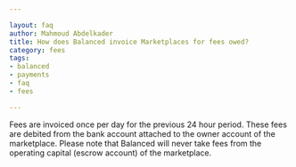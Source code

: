 ```yaml
---

layout: faq
author: Mahmoud Abdelkader
title: How does Balanced invoice Marketplaces for fees owed?
category: fees
tags:
- balanced
- payments
- faq
- fees

---
```


Fees are invoiced once per day for the previous 24 hour period. These fees are debited from the bank account attached to the owner account of the marketplace. Please note that Balanced will never take fees from the operating capital (escrow account) of the marketplace.
